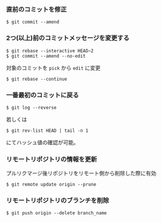 ### 直前のコミットを修正

```
$ git commit --amend
```


### 2つ(以上)前のコミットメッセージを変更する

```
$ git rebase --interactive HEAD~2
$ git commit --amend --no-edit
```

対象のコミットを `pick` から `edit` に変更

```
$ git rebase --continue
```


### 一番最初のコミットに戻る

```
$ git log --reverse
```

若しくは

```
$ git rev-list HEAD | tail -n 1
```

にてハッシュ値の確認が可能。


### リモートリポジトリの情報を更新

プルリクマージ後リポジトリをリモート側から削除した際に有効

```
$ git remote update origin --prune
```

### リモートリポジトリのブランチを削除

```
$ git push origin --delete branch_name
```
